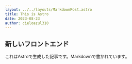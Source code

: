 ```yaml
---
layout: ../../layouts/MarkdownPost.astro
title: This is Astro
date: 2023-08-23
author: cieloazul310
---
```


## 新しいフロントエンド

これはAstroで生成した記事です。Markdownで書かれています。
